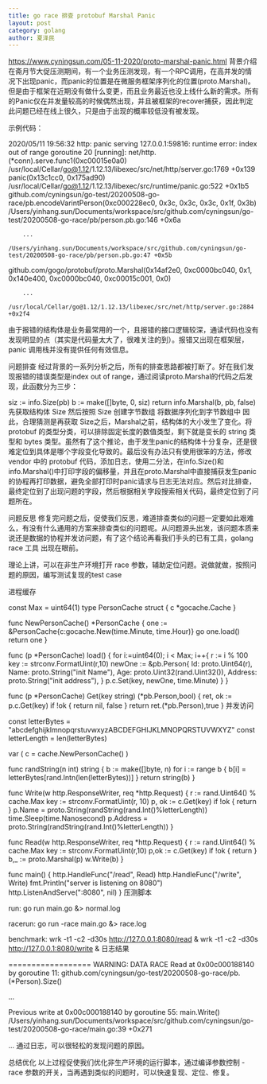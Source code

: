 ```yaml
---
title: go race 排查 protobuf Marshal Panic
layout: post
category: golang
author: 夏泽民
---
```

https://www.cyningsun.com/05-11-2020/proto-marshal-panic.html
背景介绍
在斋月节大促压测期间，有一个业务压测发现，有一个RPC调用，在高并发的情况下出现panic，而panic的位置是在微服务框架序列化的位置(proto.Marshal)。但是由于框架在近期没有做什么变更，而且业务最近也没上线什么新的需求。所有的Panic仅在并发量较高的时候偶然出现，并且被框架的recover捕获，因此判定此问题已经在线上很久，只是由于出现的概率较低没有被发现。

示例代码：

2020/05/11 19:56:32 http: panic serving 127.0.0.1:59816: runtime error: index out of range
goroutine 20 [running]:
net/http.(*conn).serve.func1(0xc00015e0a0)
	/usr/local/Cellar/go@1.12/1.12.13/libexec/src/net/http/server.go:1769 +0x139
panic(0x13c1cc0, 0x175ad90)
	/usr/local/Cellar/go@1.12/1.12.13/libexec/src/runtime/panic.go:522 +0x1b5
github.com/cyningsun/go-test/20200508-go-race/pb.encodeVarintPerson(0xc000228ec0, 0x3c, 0x3c, 0x3c, 0x1f, 0x3b)
	/Users/yinhang.sun/Documents/workspace/src/github.com/cyningsun/go-test/20200508-go-race/pb/person.pb.go:146 +0x6a

		...
		
	/Users/yinhang.sun/Documents/workspace/src/github.com/cyningsun/go-test/20200508-go-race/pb/person.pb.go:47 +0x5b
github.com/gogo/protobuf/proto.Marshal(0x14af2e0, 0xc0000bc040, 0x1, 0x140e400, 0xc0000bc040, 0xc00015c001, 0x0)

		...
		
	/usr/local/Cellar/go@1.12/1.12.13/libexec/src/net/http/server.go:2884 +0x2f4
由于报错的结构体是业务最常用的一个，且报错的接口逻辑较深，通读代码也没有发现明显的点（其实是代码量太大了，很难关注的到）。报错又出现在框架层，panic 调用栈并没有提供任何有效信息。
<!-- more -->
问题排查
经过背景的一系列分析之后，所有的排查思路都被打断了。好在我们发现报错的错误类型是index out of range，通过阅读proto.Marshal的代码之后发现，此函数分为三步：

siz := info.Size(pb)
b := make([]byte, 0, siz)
return info.Marshal(b, pb, false)
先获取结构体 Size
然后按照 Size 创建字节数组
将数据序列化到字节数组中
因此，合理猜测是再获取 Size之后，Marshal之前，结构体的大小发生了变化。将 protobuf 的类型分类，可以排除固定长度的数值类型，剩下就是变长的 string 类型和 bytes 类型。虽然有了这个推论，由于发生panic的结构体十分复杂，还是很难定位到具体是哪个字段变化导致的。最后没有办法只有使用很笨的方法，修改 vendor 中的 protobuf 代码，添加日志，使用二分法，在info.Size()和info.Marshal()中打印字段的偏移量，并且在proto.Marshal中直接捕获发生panic的协程再打印数据，避免全部打印时panic请求与日志无法对应。然后对比排查，最终定位到了出现问题的字段，然后根据相关字段搜索相关代码，最终定位到了问题所在。

问题反思
修复完问题之后，促使我们反思，难道排查类似的问题一定要如此艰难么，有没有什么通用的方案来排查类似的问题呢。从问题源头出发，该问题本质来说还是数据的协程并发访问题，有了这个结论再看我们手头的已有工具，golang race 工具 出现在眼前。

理论上讲，可以在非生产环境打开 race 参数，辅助定位问题。说做就做，按照问题的原因，编写测试复现的test case

进程缓存

const Max = uint64(1)
type PersonCache struct {
	c *gocache.Cache
}

func NewPersonCache() *PersonCache {
	one := &PersonCache{c:gocache.New(time.Minute, time.Hour)}
	go one.load()
	return one
}

func (p *PersonCache) load() {
	for i:=uint64(0); i < Max; i++{
		r :=  i % 100
		key := strconv.FormatUint(r,10)
		newOne := &pb.Person{
			Id:                   proto.Uint64(r),
			Name:                 proto.String("init Name"),
			Age:                  proto.Uint32(rand.Uint32()),
			Address:   proto.String("init address"),
		}
		p.c.Set(key, newOne, time.Minute)
	}
}

func (p *PersonCache) Get(key string) (*pb.Person,bool) {
	ret, ok := p.c.Get(key)
	if !ok {
		return nil, false
	}
	return ret.(*pb.Person),true
}
并发访问

const letterBytes = "abcdefghijklmnopqrstuvwxyzABCDEFGHIJKLMNOPQRSTUVWXYZ"
const letterLength = len(letterBytes)

var (
	c = cache.NewPersonCache()
)

func randString(n int) string {
	b := make([]byte, n)
	for i := range b {
		b[i] = letterBytes[rand.Intn(len(letterBytes))]
	}
	return string(b)
}

func Write(w http.ResponseWriter, req *http.Request) {
	r := rand.Uint64() % cache.Max
	key := strconv.FormatUint(r, 10)
	p, ok := c.Get(key)
	if !ok {
		return
	}
	p.Name = proto.String(randString(rand.Int()%letterLength))
	time.Sleep(time.Nanosecond)
	p.Address = proto.String(randString(rand.Int()%letterLength))
}

func Read(w http.ResponseWriter, req *http.Request) {
	r :=  rand.Uint64() % cache.Max
	key := strconv.FormatUint(r,10)
	p,ok := c.Get(key)
	if !ok {
		return
	}
	b,_ := proto.Marshal(p)
	w.Write(b)
}

func main() {
	http.HandleFunc("/read", Read)
	http.HandleFunc("/write", Write)
	fmt.Println("server is listening on 8080")
	http.ListenAndServe(":8080", nil)
}
压测脚本

run:
	go run main.go &> normal.log

racerun:
	go run -race main.go &> race.log 

benchmark:
	wrk -t1 -c2 -d30s http://127.0.0.1:8080/read &
	wrk -t1 -c2 -d30s http://127.0.0.1:8080/write &
日志结果

==================
WARNING: DATA RACE
Read at 0x00c000188140 by goroutine 11:
  github.com/cyningsun/go-test/20200508-go-race/pb.(*Person).Size()
	
...

Previous write at 0x00c000188140 by goroutine 55:
  main.Write()
      /Users/yinhang.sun/Documents/workspace/src/github.com/cyningsun/go-test/20200508-go-race/main.go:39 +0x271

...
通过日志，可以很轻松的发现问题的原因。

总结优化
以上过程促使我们优化非生产环境的运行脚本，通过编译参数控制 -race 参数的开关，当再遇到类似的问题时，可以快速复现、定位、修复。